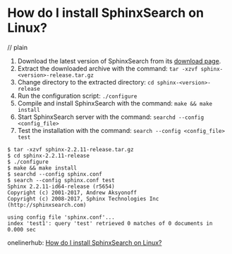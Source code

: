 # How do I install SphinxSearch on Linux?
// plain

1. Download the latest version of SphinxSearch from its [download page](http://sphinxsearch.com/downloads/).
2. Extract the downloaded archive with the command: `tar -xzvf sphinx-<version>-release.tar.gz`
3. Change directory to the extracted directory: `cd sphinx-<version>-release`
4. Run the configuration script: `./configure`
5. Compile and install SphinxSearch with the command: `make && make install`
6. Start SphinxSearch server with the command: `searchd --config <config_file>`
7. Test the installation with the command: `search --config <config_file> test`

```
$ tar -xzvf sphinx-2.2.11-release.tar.gz
$ cd sphinx-2.2.11-release
$ ./configure
$ make && make install
$ searchd --config sphinx.conf
$ search --config sphinx.conf test
Sphinx 2.2.11-id64-release (r5654)
Copyright (c) 2001-2017, Andrew Aksyonoff
Copyright (c) 2008-2017, Sphinx Technologies Inc (http://sphinxsearch.com)

using config file 'sphinx.conf'...
index 'test1': query 'test' retrieved 0 matches of 0 documents in 0.000 sec
```

onelinerhub: [How do I install SphinxSearch on Linux?](https://onelinerhub.com/sphinxsearch/how-do-i-install-sphinxsearch-on-linux-1687113151)